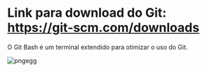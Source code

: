 # Link para download do Git: https://git-scm.com/downloads
O Git Bash é um terminal extendido para otimizar o uso do Git.

![pngegg](https://github.com/user-attachments/assets/f38c4e50-ab65-4732-b7af-901e11d9a803)
